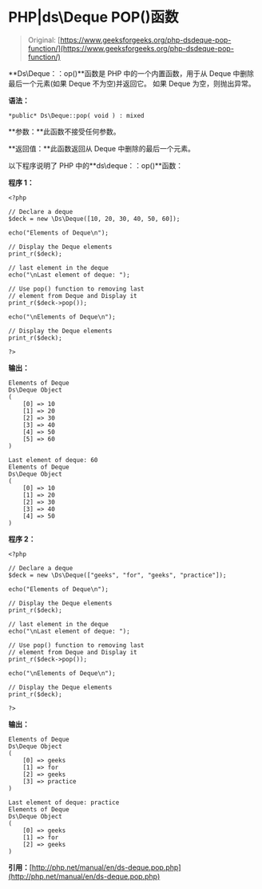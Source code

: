 # PHP|ds\Deque POP()函数

> Original: [https://www.geeksforgeeks.org/php-dsdeque-pop-function/](https://www.geeksforgeeks.org/php-dsdeque-pop-function/)

**Ds\Deque：：op()**函数是 PHP 中的一个内置函数，用于从 Deque 中删除最后一个元素(如果 Deque 不为空)并返回它。 如果 Deque 为空，则抛出异常。

**语法：**

```
*public* Ds\Deque::pop( void ) : mixed
```

**参数：**此函数不接受任何参数。

**返回值：**此函数返回从 Deque 中删除的最后一个元素。

以下程序说明了 PHP 中的**ds\deque：：op()**函数：

**程序 1：**

```
<?php

// Declare a deque
$deck = new \Ds\Deque([10, 20, 30, 40, 50, 60]);

echo("Elements of Deque\n");

// Display the Deque elements
print_r($deck);

// last element in the deque
echo("\nLast element of deque: ");

// Use pop() function to removing last
// element from Deque and Display it
print_r($deck->pop());

echo("\nElements of Deque\n");

// Display the Deque elements
print_r($deck);

?>
```

**输出：**

```
Elements of Deque
Ds\Deque Object
(
    [0] => 10
    [1] => 20
    [2] => 30
    [3] => 40
    [4] => 50
    [5] => 60
)

Last element of deque: 60
Elements of Deque
Ds\Deque Object
(
    [0] => 10
    [1] => 20
    [2] => 30
    [3] => 40
    [4] => 50
)

```

**程序 2：**

```
<?php

// Declare a deque
$deck = new \Ds\Deque(["geeks", "for", "geeks", "practice"]);

echo("Elements of Deque\n");

// Display the Deque elements
print_r($deck);

// last element in the deque
echo("\nLast element of deque: ");

// Use pop() function to removing last
// element from Deque and Display it
print_r($deck->pop());

echo("\nElements of Deque\n");

// Display the Deque elements
print_r($deck);

?>
```

**输出：**

```
Elements of Deque
Ds\Deque Object
(
    [0] => geeks
    [1] => for
    [2] => geeks
    [3] => practice
)

Last element of deque: practice
Elements of Deque
Ds\Deque Object
(
    [0] => geeks
    [1] => for
    [2] => geeks
)

```

**引用：**[http://php.net/manual/en/ds-deque.pop.php](http://php.net/manual/en/ds-deque.pop.php)